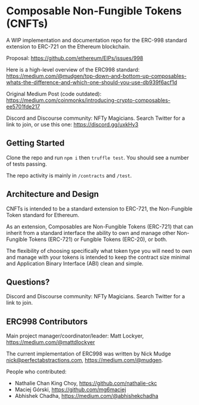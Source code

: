 

# Composable Non-Fungible Tokens (CNFTs)

A WIP implementation and documentation repo for the ERC-998 standard extension to ERC-721 on the Ethereum blockchain.

Proposal: https://github.com/ethereum/EIPs/issues/998

Here is a high-level overview of the ERC998 standard: https://medium.com/@mudgen/top-down-and-bottom-up-composables-whats-the-difference-and-which-one-should-you-use-db939f6acf1d

Original Medium Post (code outdated): https://medium.com/coinmonks/introducing-crypto-composables-ee5701fde217

Discord and Discourse community: NFTy Magicians. Search Twitter for a link to join, or use this one: https://discord.gg/uxkHy3

## Getting Started

Clone the repo and run `npm i` then `truffle test`. You should see a number of tests passing.

The repo activity is mainly in `/contracts` and `/test`.

## Architecture and Design

CNFTs is intended to be a standard extension to ERC-721, the Non-Fungible Token standard for Ethereum.

As an extension, Composables are Non-Fungible Tokens (ERC-721) that can inherit from a standard interface the ability to own and manage other Non-Fungible Tokens (ERC-721) or Fungible Tokens (ERC-20), or both.

The flexibility of choosing specifically what token type you will need to own and manage with your tokens is intended to keep the contract size minimal and Application Binary Interface (ABI) clean and simple.

## Questions?

Discord and Discourse community: NFTy Magicians. Search Twitter for a link to join.

## ERC998 Contributors

Main project manager/coordinator/leader: Matt Lockyer, https://medium.com/@mattdlockyer

The current implementation of ERC998 was written by Nick Mudge <nick@perfectabstractions.com>, https://medium.com/@mudgen.

People who contributed:
* Nathalie Chan King Choy, https://github.com/nathalie-ckc
* Maciej Górski, https://github.com/mg6maciej
* Abhishek Chadha, https://medium.com/@abhishekchadha

